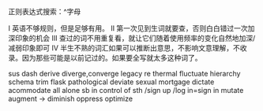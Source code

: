 正则表达式搜索：^字母

I 英语不够规则，但是足够有用。
II 第一次见到生词就要查，否则白白错过一次加深印象的机会
III 查过的词不用重复看，就让它们随着使用频率的变化自然地加深/减弱印象即可
IV 半生不熟的词汇如果可以推断出意思，不影响文意理解，不收录。因为那些可能是以前记过的。如果要全写就太多这种词了。

sus<pend>
dash
derive
diverge,converge
legacy
re<fine>
thermal
fluctuate
hierarchy
schema
trim
flask
pathological
deviate
<hetero>sexual
mortgage
dictate <cmd>
acommodate<provide space>
all alone
sb in control of sth
/sign up /log in=sign in
mutate
augment ->
diminish
oppress<emo>
optimize